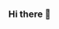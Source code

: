 ### Hi there 👋

<!--
**vbppl/vbppl** is a ✨ _special_ ✨ repository because its `README.md` (this file) appears on your GitHub profile.

- 🌱 I'm currently learning and I think always will
